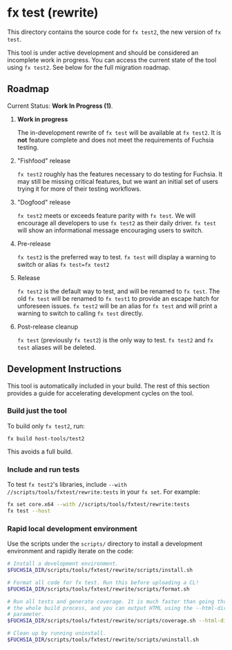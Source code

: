 # fx test (rewrite)

This directory contains the source code for `fx test2`, the new version of `fx test`.

This tool is under active development and should be considered an incomplete work in progress.
You can access the current state of the tool using `fx test2`. See below for the full migration roadmap.

## Roadmap

Current Status: **Work In Progress (1)**.

1. **Work in progress**

   The in-development rewrite of `fx test` will be available at `fx test2`.
   It is **not** feature complete and does not meet the requirements
   of Fuchsia testing.

1. "Fishfood" release

   `fx test2` roughly has the features necessary to do testing for
   Fuchsia. It may still be missing critical features, but we want
   an initial set of users trying it for more of their testing
   workflows.

1. "Dogfood" release

   `fx test2` meets or exceeds feature parity with `fx test`. We
   will encourage all developers to use `fx test2` as their daily
   driver. `fx test` will show an informational message encouraging
   users to switch.

1. Pre-release

   `fx test2` is the preferred way to test. `fx test` will display
   a warning to switch or alias `fx test=fx test2`

1. Release

   `fx test2` is the default way to test, and will be renamed to
   `fx test`. The old `fx test` will be renamed to `fx test1` to
   provide an escape hatch for unforeseen issues. `fx test2` will
   be an alias for `fx test` and will print a warning to switch to
   calling `fx test` directly.

1. Post-release cleanup

   `fx test` (previously `fx test2`) is the only way to test. `fx
   test2` and `fx test` aliases will be deleted.

## Development Instructions

This tool is automatically included in your build. The rest of this
section provides a guide for accelerating development cycles on the
tool.

### Build just the tool

To build only `fx test2`, run:

```
fx build host-tools/test2
```

This avoids a full build.

### Include and run tests

To test `fx test2`'s libraries, include
`--with //scripts/tools/fxtest/rewrite:tests` in your `fx set`.
For example:

```bash
fx set core.x64 --with //scripts/tools/fxtest/rewrite:tests
fx test --host
```

### Rapid local development environment

Use the scripts under the `scripts/` directory to install a development
environment and rapidly iterate on the code:

```bash
# Install a development environment.
$FUCHSIA_DIR/scripts/tools/fxtest/rewrite/scripts/install.sh

# Format all code for fx test. Run this before uploading a CL!
$FUCHSIA_DIR/scripts/tools/fxtest/rewrite/scripts/format.sh

# Run all tests and generate coverage. It is much faster than going through
# the whole build process, and you can output HTML using the --html-dir
# parameter.
$FUCHSIA_DIR/scripts/tools/fxtest/rewrite/scripts/coverage.sh --html-dir ~/fxtest-python-coverage

# Clean up by running uninstall.
$FUCHSIA_DIR/scripts/tools/fxtest/rewrite/scripts/uninstall.sh
```